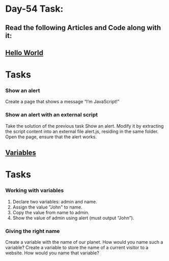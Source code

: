 
# Day-54 Task: 

## Read the following Articles and Code along with it:

 ##    [Hello World](https://javascript.info/hello-world)

# Tasks
### Show an alert
Create a page that shows a message “I’m JavaScript!”

### Show an alert with an external script
Take the solution of the previous task Show an alert. Modify it by extracting the script content into an external file alert.js, residing in the same folder.
Open the page, ensure that the alert works.

##    [Variables](https://javascript.info/variables)
# Tasks
### Working with variables
1. Declare two variables: admin and name.
2. Assign the value "John" to name.
3. Copy the value from name to admin.
4. Show the value of admin using alert (must output “John”).

### Giving the right name
Create a variable with the name of our planet. How would you name such a variable?
Create a variable to store the name of a current visitor to a website. How would you name that variable?



